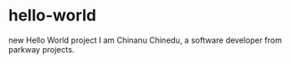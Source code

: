 # hello-world
new Hello World project
I am Chinanu Chinedu, a software developer from parkway projects.
